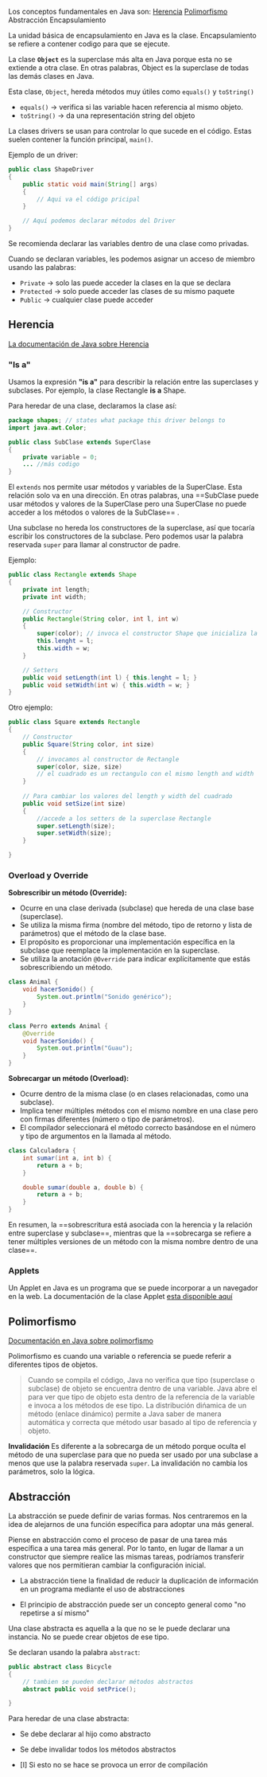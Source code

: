 
Los conceptos fundamentales en Java son:
	[Herencia](##Herencia)
	[Polimorfismo](##Polimorfismo)
	Abstracción
	Encapsulamiento

La unidad básica de encapsulamiento en Java es la clase. Encapsulamiento se refiere a contener codigo para que se ejecute. 

La clase **`Object`** es la superclase más alta en Java porque esta no se extiende a otra clase. En otras palabras, Object es la superclase de todas las demás clases en Java.

Esta clase, `Object`, hereda métodos muy útiles como `equals()` y `toString()`
- `equals()` → verifica si las variable hacen referencia al mismo objeto.
- `toString()` → da una representación string del objeto


La clases drivers se usan para controlar lo que sucede en el código. Estas suelen contener la función principal, `main()`.

Ejemplo de un driver:
```java
public class ShapeDriver
{
	public static void main(String[] args)
	{
		// Aqui va el código pricipal
	}

	// Aquí podemos declarar métodos del Driver
}
```

Se recomienda declarar las variables dentro de una clase como privadas. 

Cuando se declaran variables, les podemos asignar un acceso de miembro usando las palabras:  
- `Private` →  solo las puede acceder la clases en la que se declara
- `Protected` → solo puede acceder las clases de su mismo paquete
- `Public` → cualquier clase puede acceder

## Herencia

[La documentación de Java sobre Herencia](https://docs.oracle.com/javase/tutorial/java/IandI/subclasses.html)

### "Is a"

Usamos la expresión **"is a"** para describir la relación entre las superclases y subclases. Por ejemplo, la clase Rectangle **is a** Shape.

Para heredar de una clase, declaramos la clase así:
```java
package shapes; // states what package this driver belongs to
import java.awt.Color;

public class SubClase extends SuperClase
{
	private variable = 0;
	... //más codigo
}
```

El `extends` nos permite usar métodos y variables de la SuperClase.
Esta relación solo va en una dirección. En otras palabras, una ==SubClase puede usar métodos y valores de la SuperClase pero una SuperClase no puede acceder a los métodos o valores de la SubClase== .

Una subclase no hereda los constructores de la superclase, así que tocaría escribir los constructores de la subclase. Pero podemos usar la palabra reservada `super` para llamar al constructor de padre.

Ejemplo:
```java
public class Rectangle extends Shape
{
	private int length;
	private int width;

	// Constructor
	public Rectangle(String color, int l, int w)
	{
		super(color); // invoca el constructor Shape que inicializa la variable color
		this.lenght = l;
		this.width = w;
	}

	// Setters
	public void setLength(int l) { this.lenght = l; }
	public void setWidth(int w) { this.width = w; }
}
```

Otro ejemplo:
```java
public class Square extends Rectangle
{
	// Constructor
	public Square(String color, int size)
	{
		// invocamos al constructor de Rectangle
		super(color, size, size) 
		// el cuadrado es un rectangulo con el mismo length and width
	}
	
	// Para cambiar los valores del length y width del cuadrado
	public void setSize(int size)
	{
		//accede a los setters de la superclase Rectangle
		super.setLength(size);
		super.setWidth(size);
	}

}
```

### Overload y Override

**Sobrescribir un método (Override):**
   - Ocurre en una clase derivada (subclase) que hereda de una clase base (superclase).
   - Se utiliza la misma firma (nombre del método, tipo de retorno y lista de parámetros) que el método de la clase base.
   - El propósito es proporcionar una implementación específica en la subclase que reemplace la implementación en la superclase.
   - Se utiliza la anotación `@Override` para indicar explícitamente que estás sobrescribiendo un método.

   ```java
   class Animal {
       void hacerSonido() {
           System.out.println("Sonido genérico");
       }
   }

   class Perro extends Animal {
       @Override
       void hacerSonido() {
           System.out.println("Guau");
       }
   }
   ```

**Sobrecargar un método (Overload):**
   - Ocurre dentro de la misma clase (o en clases relacionadas, como una subclase).
   - Implica tener múltiples métodos con el mismo nombre en una clase pero con firmas diferentes (número o tipo de parámetros).
   - El compilador seleccionará el método correcto basándose en el número y tipo de argumentos en la llamada al método.

   ```java
   class Calculadora {
       int sumar(int a, int b) {
           return a + b;
       }

       double sumar(double a, double b) {
           return a + b;
       }
   }
   ```

En resumen, la ==sobrescritura está asociada con la herencia y la relación entre superclase y subclase==, mientras que la ==sobrecarga se refiere a tener múltiples versiones de un método con la misma nombre dentro de una clase==. 


### Applets

Un Applet en Java es un programa que se puede incorporar a un navegador en la web. La documentación de la clase Applet [esta disponible aquí](https://docs.oracle.com/javase/8/docs/api/java/applet/Applet.html)


## Polimorfismo

[Documentación en Java sobre polimorfismo](https://docs.oracle.com/javase/tutorial/java/IandI/polymorphism.html)

Polimorfismo es cuando una variable o referencia se puede referir a diferentes tipos de objetos. 

> 	Cuando se compila el código, Java no verifica que tipo (superclase o subclase) de objeto se encuentra dentro de una variable. Java abre el para ver que tipo de objeto esta dentro de la referencia de la variable e invoca a los métodos de ese tipo. 
> 	La distribución dińamica de un método (enlace dinámico) permite a Java saber de manera automática y correcta que método usar basado al tipo de referencia y objeto.

**Invalidación**
Es diferente a la sobrecarga de un método porque oculta el método de una superclase para que no pueda ser usado por una subclase a menos que use la palabra reservada `super`.
La invalidación no cambia los parámetros, solo la lógica.

## Abstracción

La abstracción se puede definir de varias formas. Nos centraremos en la idea de alejarnos de una función específica para adoptar una más general.

Piense en abstracción como el proceso de pasar de una tarea más específica a una tarea más general. Por lo tanto, en lugar de llamar a un constructor que siempre realice las mismas tareas, podríamos transferir valores que nos permitieran cambiar la configuración inicial.

- La abstracción tiene la finalidad de reducir la duplicación de información en un programa mediante el uso de abstracciones

- El principio de abstracción puede ser un concepto general como "no repetirse a sí mismo"

Una clase abstracta es aquella a la que no se le puede declarar una instancia. No se puede crear objetos de ese tipo. 

Se declaran usando la palabra `abstract`:
```java
public abstract class Bicycle
{
	// tambien se pueden declarar métodos abstractos
	abstract public void setPrice();

}
```

Para heredar de una clase abstracta:
- Se debe declarar al hijo como abstracto
- Se debe invalidar todos los métodos abstractos

- [I] Si esto no se hace se provoca un error de compilación 